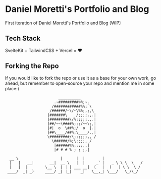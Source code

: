 # Daniel Moretti's Portfolio and Blog

First iteration of Daniel Moretti's Portfolio and Blog (WIP)

## Tech Stack

SvelteKit + TailwindCSS + Vercel = ♥

## Forking the Repo

If you would like to fork the repo or use it as a base for your own work, go ahead, but remember to open-source your repo and mention me in some place:)

```
                        __________
                      .~#########%%;~.
                     /############%%;`\
                    /######/~\/~\%%;,;,\
                   |#######\    /;;;;.,.|
                   |#########\/%;;;;;.,.|
                   |##/~~\####%;;;/~~\;,|
                   |#|  o  \##%;/  o  |.|
                   |##\____/##%;\____/.,|
                   \#########/\;;;;;;,, /
                     \######/%;\;;;;, /
                      |######%%;;;;,.|
                      |# # # % ; ; ;,|

  __ \                   |      |  |        |
  |   |   __|       __|  __ \   |  |     _` |   _ \ \ \  \   /
  |   |  |        \__ \  | | | ___ __|  (   |  (   | \ \  \ /
 ____/  _| _)     ____/ _| |_|    _|   \__,_| \___/   \_/\_/

```
